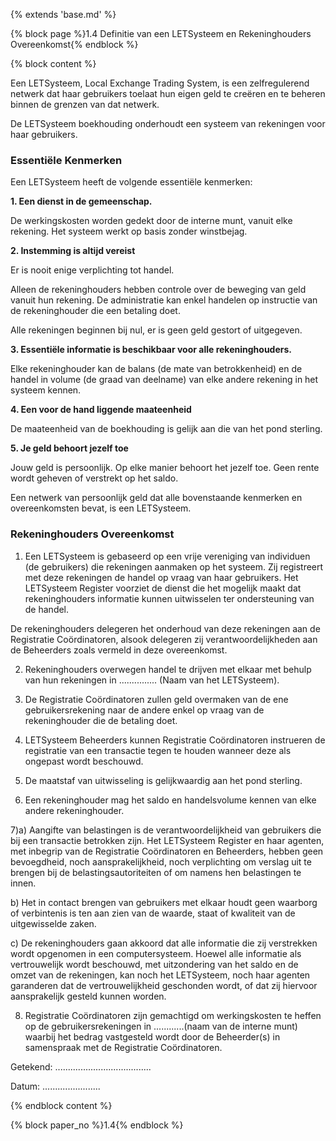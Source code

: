 {% extends 'base.md' %}

{% block page %}1.4 Definitie van een LETSysteem en Rekeninghouders Overeenkomst{% endblock %}

{% block content %}

Een LETSysteem, Local Exchange Trading System, is een zelfregulerend
netwerk dat haar gebruikers toelaat hun eigen geld te creëren en te
beheren binnen de grenzen van dat netwerk.

De LETSysteem boekhouding onderhoudt een systeem van rekeningen voor
haar gebruikers.

### Essentiële Kenmerken

Een LETSysteem heeft de volgende essentiële kenmerken:

**1. Een dienst in de gemeenschap.**

De werkingskosten worden gedekt door de interne munt, vanuit elke rekening.
Het systeem werkt op basis zonder winstbejag.

**2. Instemming is altijd vereist**

Er is nooit enige verplichting tot handel.

Alleen de rekeninghouders hebben controle over de beweging van geld vanuit hun rekening.
De administratie kan enkel handelen op instructie van de rekeninghouder die 
een betaling doet.

Alle rekeningen beginnen bij nul, er is geen geld gestort of uitgegeven.

**3. Essentiële informatie is beschikbaar voor alle rekeninghouders.**

Elke rekeninghouder kan de balans (de mate van betrokkenheid) en de handel
in volume (de graad van deelname) van elke andere rekening in het
systeem kennen.

**4. Een voor de hand liggende maateenheid**

De maateenheid van de boekhouding is gelijk aan die van het pond sterling.

**5. Je geld behoort jezelf toe**

Jouw geld is persoonlijk. Op elke manier behoort het jezelf toe. Geen rente
wordt geheven of verstrekt op het saldo.

Een netwerk van persoonlijk geld dat alle bovenstaande kenmerken en overeenkomsten
bevat, is een LETSysteem.

### Rekeninghouders Overeenkomst

1) Een LETSysteem is gebaseerd op een vrije vereniging van individuen (de gebruikers)
die rekeningen aanmaken op het systeem. Zij registreert met deze rekeningen de handel
op vraag van haar gebruikers. Het LETSysteem Register voorziet de dienst 
die het mogelijk maakt dat rekeninghouders informatie kunnen uitwisselen 
ter ondersteuning van de handel. 

De rekeninghouders delegeren het onderhoud van deze rekeningen aan 
de Registratie Coördinatoren,
alsook delegeren zij verantwoordelijkheden aan de Beheerders zoals vermeld in deze
overeenkomst.

2) Rekeninghouders overwegen handel te drijven met elkaar met behulp van hun
rekeningen in ............... (Naam van het LETSysteem).

3) De Registratie Coördinatoren zullen geld overmaken van de ene gebruikersrekening
naar de andere enkel op vraag van de rekeninghouder die de betaling doet.

4) LETSysteem Beheerders kunnen Registratie Coördinatoren instrueren de registratie
van een transactie tegen te houden wanneer deze als ongepast wordt beschouwd.

5) De maatstaf van uitwisseling is gelijkwaardig aan het pond sterling. 

6) Een rekeninghouder mag het saldo en handelsvolume kennen van elke andere
rekeninghouder.

7)a) Aangifte van belastingen is de verantwoordelijkheid van gebruikers die bij
een transactie betrokken zijn. Het LETSysteem Register en haar agenten, met
inbegrip van de Registratie Coördinatoren en Beheerders, hebben geen bevoegdheid,
noch aansprakelijkheid, noch verplichting om verslag uit te brengen bij de
belastingsautoriteiten of om namens hen belastingen te innen.

b) Het in contact brengen van gebruikers met elkaar houdt geen waarborg of
verbintenis is ten aan zien van de waarde, staat of kwaliteit van de
uitgewisselde zaken.

c) De rekeninghouders gaan akkoord dat alle informatie die zij verstrekken
wordt opgenomen in een computersysteem. Hoewel alle informatie als vertrouwelijk
wordt beschouwd, met uitzondering van het saldo en de omzet van de rekeningen,
kan noch het LETSysteem, noch haar agenten garanderen dat de vertrouwelijkheid
geschonden wordt, of dat zij hiervoor aansprakelijk gesteld kunnen worden.

8) Registratie Coördinatoren zijn gemachtigd om werkingskosten te heffen 
op de gebruikersrekeningen in ............(naam van de interne munt) 
waarbij het bedrag vastgesteld wordt door
de Beheerder(s) in samenspraak met de Registratie Coördinatoren.

Getekend: ......................................

Datum:  .......................


{% endblock content %}


{% block paper_no %}1.4{% endblock %}

